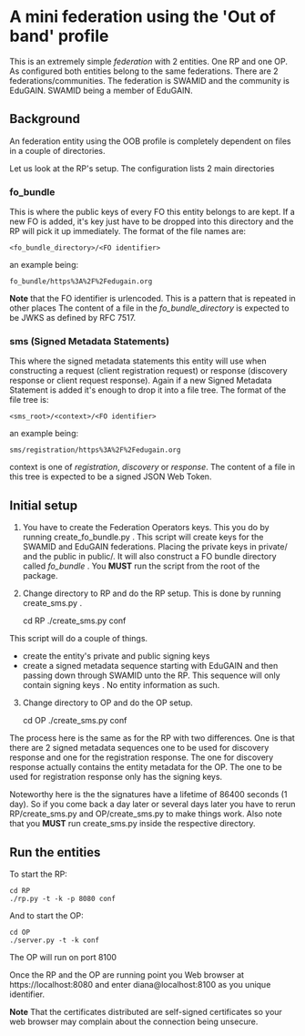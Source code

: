 # A mini federation using the 'Out of band' profile

This is an extremely simple *federation* with 2 entities. 
One RP and one OP.
As configured both entities belong to the same federations.
There are 2 federations/communities.
The federation is SWAMID and the community is EduGAIN. SWAMID being a member
of EduGAIN.

## Background

An federation entity using the OOB profile is completely dependent on files
in a couple of directories.

Let us look at the RP's setup. The configuration lists 2 main directories

### fo_bundle 

This is where the public keys of every FO this entity belongs to 
are kept. If a new FO is added, it's key just have to be dropped into this
directory and the RP will pick it up immediately. The format of the file
names are:

    <fo_bundle_directory>/<FO identifier>
    
an example being:

    fo_bundle/https%3A%2F%2Fedugain.org  

**Note** that the FO identifier is urlencoded. This is a pattern that is
repeated in other places
The content of a file in the *fo_bundle_directory* is expected to be JWKS
as defined by RFC 7517.

### sms (Signed Metadata Statements)

This where the signed metadata statements this entity will use when constructing
a request (client registration request) or response (discovery response or
client request response). Again if a new Signed Metadata Statement is added 
it's enough to drop it into a file tree. The format of the file tree is:

    <sms_root>/<context>/<FO identifier>
    
an example being:

    sms/registration/https%3A%2F%2Fedugain.org

context is one of *registration*, *discovery* or *response*.
The content of a file in this tree is expected to be a signed JSON Web Token.
 
## Initial setup

1. You have to create the Federation Operators keys. This you do by running
create_fo_bundle.py . This script will create keys for the SWAMID and EduGAIN
federations. Placing the private keys in private/<FO name> and the public in
public/<FO name>. It will also construct a FO bundle directory called 
*fo_bundle* . You **MUST** run the script from the root of the package.

2. Change directory to RP and do the RP setup. This is done by running 
create_sms.py . 

    cd RP
    ./create_sms.py conf
    
This script will do a couple of things.
- create the entity's private and public signing keys
- create a signed metadata sequence starting with EduGAIN and then passing 
down through SWAMID unto the RP. This sequence will only contain signing keys
. No entity information as such.

3. Change directory to OP and do the OP setup. 

    cd OP
    ./create_sms.py conf 
    
The process here is the same 
as for the RP with two differences. One is that there are 2 signed metadata 
sequences one to be used for discovery response and one for the registration 
response. The one for discovery response actually contains the entity 
metadata for the OP. The one to be used for registration response only has 
the signing keys.

Noteworthy here is the the signatures have a lifetime of 86400 seconds (1 day).
So if you come back a day later or several days later you have to rerun 
RP/create_sms.py and OP/create_sms.py to make things work.
Also note that you **MUST** run create_sms.py inside the respective directory.

## Run the entities

To start the RP:

    cd RP
    ./rp.py -t -k -p 8080 conf

And to start the OP:

    cd OP
    ./server.py -t -k conf
    
The OP will run on port 8100

Once the RP and the OP are running point you Web browser at 
https://localhost:8080 and enter diana@localhost:8100 as you unique identifier.

**Note** That the certificates distributed are self-signed certificates so
your web browser may complain about the connection being unsecure.
 
